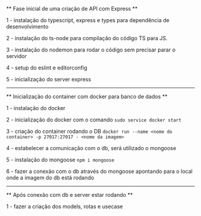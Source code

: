 ** Fase inicial de uma criação de API com Express **

1 - instalação do typescript, express e types para dependência de desenvolvimento

2 - instalação do ts-node para compilação do código TS para JS.

3 - instalação do nodemon para rodar o código sem precisar parar o servidor

4 - setup do eslint e editorconfig

5 - inicialização do server express

---

** Inicialização do container com docker para banco de dados **

1 - instalação do docker

2 - inicialização do docker com o comando `sudo service docker start`

3 - criação do container rodando o DB `docker run --name <nome do container> -p 27017:27017 - <nome da imagem>`

4 - estabelecer a comunicação com o db, será utilizado o mongoose

5 - instalação do mongoose `npm i mongoose`

6 - fazer a conexão com o db através do mongoose apontando para o local onde a imagem do db está rodando

---

** Após conexão com db e server estar rodando **

1 - fazer a criação dos models, rotas e usecase
